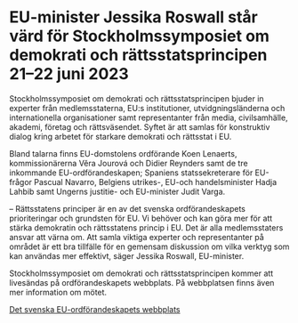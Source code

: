 # EU-minister Jessika Roswall står värd för Stockholmssymposiet om demokrati och rättsstatsprincipen 21–22 juni 2023

Stockholmssymposiet om demokrati och rättsstatsprincipen bjuder in experter från medlemsstaterna, EU:s institutioner, utvidgningsländerna och internationella organisationer samt representanter från media, civilsamhälle, akademi, företag och rättsväsendet. Syftet är att samlas för konstruktiv dialog kring arbetet för starkare demokrati och rättsstat i EU.

Bland talarna finns EU-domstolens ordförande Koen Lenaerts, kommissionärerna Věra Jourová och Didier Reynders samt de tre inkommande EU-ordförandeskapen; Spaniens statssekreterare för EU-frågor Pascual Navarro, Belgiens utrikes-, EU-och handelsminister Hadja Lahbib samt Ungerns justitie- och EU-minister Judit Varga.

– Rättsstatens principer är en av det svenska ordförandeskapets prioriteringar och grundsten för EU. Vi behöver och kan göra mer för att stärka demokratin och rättsstatens princip i EU. Det är alla medlemsstaters ansvar att värna om. Att samla viktiga experter och representanter på området är ett bra tillfälle för en gemensam diskussion om vilka verktyg som kan användas mer effektivt, säger Jessika Roswall, EU-minister.

Stockholmssymposiet om demokrati och rättsstatsprincipen kommer att livesändas på ordförandeskapets webbplats. På webbplatsen finns även mer information om mötet.

[Det svenska EU-ordförandeskapets webbplats](https://swedish-presidency.consilium.europa.eu/sv/evenemang/stockholmssymposiet-om-demokrati-och-raettsstatsprincipen/ "Det svenska EU-ordförandeskapets webbplats")
